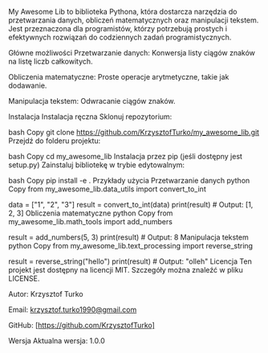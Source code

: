 My Awesome Lib to biblioteka Pythona, która dostarcza narzędzia do przetwarzania danych, obliczeń matematycznych oraz manipulacji tekstem. Jest przeznaczona dla programistów, którzy potrzebują prostych i efektywnych rozwiązań do codziennych zadań programistycznych.

Główne możliwości
Przetwarzanie danych: Konwersja listy ciągów znaków na listę liczb całkowitych.

Obliczenia matematyczne: Proste operacje arytmetyczne, takie jak dodawanie.

Manipulacja tekstem: Odwracanie ciągów znaków.

Instalacja
Instalacja ręczna
Sklonuj repozytorium:

bash
Copy
git clone https://github.com/KrzysztofTurko/my_awesome_lib.git
Przejdź do folderu projektu:

bash
Copy
cd my_awesome_lib
Instalacja przez pip (jeśli dostępny jest setup.py)
Zainstaluj bibliotekę w trybie edytowalnym:

bash
Copy
pip install -e .
Przykłady użycia
Przetwarzanie danych
python
Copy
from my_awesome_lib.data_utils import convert_to_int

data = ["1", "2", "3"]
result = convert_to_int(data)
print(result)  # Output: [1, 2, 3]
Obliczenia matematyczne
python
Copy
from my_awesome_lib.math_tools import add_numbers

result = add_numbers(5, 3)
print(result)  # Output: 8
Manipulacja tekstem
python
Copy
from my_awesome_lib.text_processing import reverse_string

result = reverse_string("hello")
print(result)  # Output: "olleh"
Licencja
Ten projekt jest dostępny na licencji MIT. Szczegóły można znaleźć w pliku LICENSE.


Autor: Krzysztof Turko

Email: krzysztof.turko1990@gmail.com

GitHub: [https://github.com/KrzysztofTurko]

Wersja
Aktualna wersja: 1.0.0

